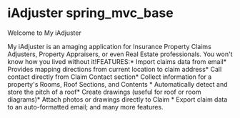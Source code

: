 iAdjuster spring_mvc_base
===============

Welcome to My iAdjuster

My iAdjuster is an amaging application for Insurance Property Claims Adjusters, Property Appraisers, or even Real Estate professionals. You won't know how you lived without it!FEATURES:* Import claims data from email* Provides mapping directions from current location to claim address* Call contact directly from Claim Contact section* Collect information for a property's Rooms, Roof Sections, and Contents * Automatically detect and store the pitch of a roof* Create drawings (useful for roof or room diagrams)* Attach photos or drawings directly to Claim * Export claim data to an auto-formatted email; and many more features.